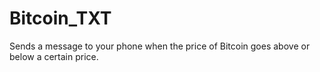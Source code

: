 # Bitcoin_TXT
Sends a message to your phone when the price of Bitcoin goes above or below a certain price.

